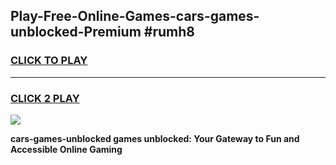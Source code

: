 
## Play-Free-Online-Games-cars-games-unblocked-Premium #rumh8
<h3>
<a href="https://premium.freeplayer.one?title=cars-games-unblocked&ref=8M">CLICK TO PLAY</a></h3>
<hr>

<h3>
<a href="https://premium.freeplayer.one?title=cars-games-unblocked&ref=8M">CLICK 2 PLAY</a>
  
</h3>

<a href="https://premium.freeplayer.one?title=cars-games-unblocked&ref=8M"><img src="https://clearcache.store/games.png"></a>


**cars-games-unblocked games unblocked: Your Gateway to Fun and Accessible Online Gaming**

